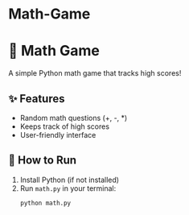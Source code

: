 # Math-Game
# 🎯 Math Game  
A simple Python math game that tracks high scores!  

## ✨ Features  
- Random math questions (+, -, *)  
- Keeps track of high scores  
- User-friendly interface  

## 🚀 How to Run  
1. Install Python (if not installed)  
2. Run `math.py` in your terminal:  
   ```sh
   python math.py
